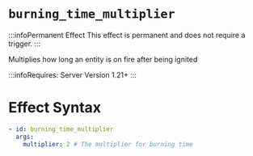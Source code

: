 # `burning_time_multiplier`
:::infoPermanent Effect
This effect is permanent and does not require a trigger.
:::

Multiplies how long an entity is on fire after being ignited

:::infoRequires:
Server Version 1.21+
:::

# Effect Syntax
```yaml
- id: burning_time_multiplier
  args:
    multiplier: 2 # The multiplier for burning time
```